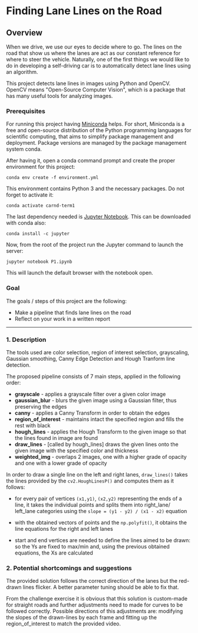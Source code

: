 # **Finding Lane Lines on the Road** 
Overview
---

When we drive, we use our eyes to decide where to go.  The lines on the road that show us where the lanes are act as our constant reference for where to steer the vehicle.  Naturally, one of the first things we would like to do in developing a self-driving car is to automatically detect lane lines using an algorithm.

This project detects lane lines in images using Python and OpenCV.  OpenCV means "Open-Source Computer Vision", which is a package that has many useful tools for analyzing images.  

### Prerequisites

For running this project having [Miniconda](https://docs.conda.io/en/latest/miniconda.html) helps. For short, Miniconda is a free and open-source distribution of the Python programming languages for scientific computing, that aims to simplify package management and deployment. Package versions are managed by the package management system conda. 

After having it, open a conda command prompt and create the proper environment for this project:

`conda env create -f environment.yml `

This environment contains Python 3 and the necessary packages. Do not forget to activate it:

`conda activate carnd-term1`

The last dependency needed is [Jupyter Notebook](https://jupyter.org). This can be downloaded with conda also:

`conda install -c jupyter `

Now, from the root of the project run the Jupyter command to launch the server:

`jupyter notebook P1.ipynb`

This will launch the default browser with the notebook open. 
 
 
### Goal

The goals / steps of this project are the following:
* Make a pipeline that finds lane lines on the road
* Reflect on your work in a written report

---

### 1. Description

The tools used are color selection, region of interest selection, grayscaling, Gaussian smoothing, Canny Edge Detection and Hough Tranform line detection. 

The proposed pipeline consists of 7 main steps, applied in the following order:

* **grayscale**          - applies a grayscale filter over a given color image
* **gaussian_blur**      - blurs the given image using a Gaussian filter, thus preserving the edges
* **canny**              - applies a Canny Transform in order to obtain the edges
* **region_of_interest** - maintains intact the specified region and fills the rest with black 
* **hough_lines**		 - applies the Hough Transform to the given image so that the lines found in image are found
* **draw_lines**         - [called by hough_lines] draws the given lines onto the given image with the specified color and thickness
* **weighted_img**       - overlaps 2 images, one with a higher grade of opacity and one with a lower grade of opacity 

In order to draw a single line on the left and right lanes, `draw_lines()` takes the lines provided by the `cv2.HoughLinesP()` and computes them as it follows: 

- for every pair of vertices `(x1,y1)`, `(x2,y2)` representing the ends of a line, it takes the individual points and splits them into right_lane/ left_lane categories using the `slope = (y1 - y2) / (x1 - x2)` equation 

- with the obtained vectors of points and the `np.polyfit()`, it obtains the line equations for the right and left lanes 

- start and end vertices are needed to define the lines aimed to be drawn: so the Ys are fixed to max/min and, using the previous obtained equations, the Xs are calculated


### 2. Potential shortcomings and suggestions

The provided solution follows the correct direction of the lanes but the red-drawn lines flicker. A better parameter tuning should be able to fix that.

From the challenge exercise it is obvious that this solution is custom-made for straight roads and further adjustments need to made for curves to be followed correctly. Possible directions of this adjustments are: modifying the slopes of the drawn-lines by each frame and fitting up the region_of_interest to match the provided video.


